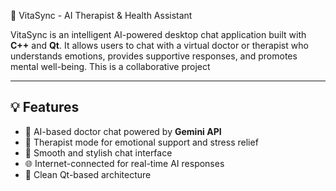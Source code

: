 🧠 VitaSync - AI Therapist & Health Assistant

VitaSync is an intelligent AI-powered desktop chat application built with **C++** and **Qt**. It allows users to chat with a virtual doctor or therapist who understands emotions, provides supportive responses, and promotes mental well-being.
This is a collaborative project

---

## 💡 Features

- 🤖 AI-based doctor chat powered by **Gemini API**
- 🧘 Therapist mode for emotional support and stress relief
- 💬 Smooth and stylish chat interface
- 🌐 Internet-connected for real-time AI responses
- 🔐 Clean Qt-based architecture
